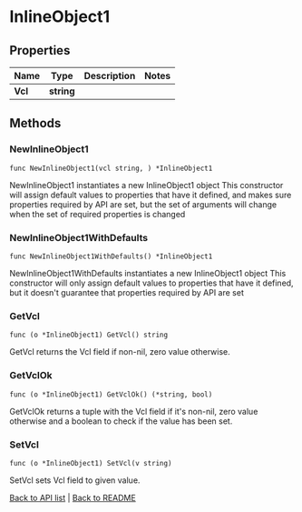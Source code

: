 # InlineObject1

## Properties

Name | Type | Description | Notes
------------ | ------------- | ------------- | -------------
**Vcl** | **string** |  | 

## Methods

### NewInlineObject1

`func NewInlineObject1(vcl string, ) *InlineObject1`

NewInlineObject1 instantiates a new InlineObject1 object
This constructor will assign default values to properties that have it defined,
and makes sure properties required by API are set, but the set of arguments
will change when the set of required properties is changed

### NewInlineObject1WithDefaults

`func NewInlineObject1WithDefaults() *InlineObject1`

NewInlineObject1WithDefaults instantiates a new InlineObject1 object
This constructor will only assign default values to properties that have it defined,
but it doesn't guarantee that properties required by API are set

### GetVcl

`func (o *InlineObject1) GetVcl() string`

GetVcl returns the Vcl field if non-nil, zero value otherwise.

### GetVclOk

`func (o *InlineObject1) GetVclOk() (*string, bool)`

GetVclOk returns a tuple with the Vcl field if it's non-nil, zero value otherwise
and a boolean to check if the value has been set.

### SetVcl

`func (o *InlineObject1) SetVcl(v string)`

SetVcl sets Vcl field to given value.



[Back to API list](../README.md#documentation-for-api-endpoints) | [Back to README](../README.md)


